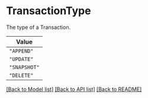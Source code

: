 # TransactionType

The type of a Transaction.


| **Value** |
| --------- |
| `"APPEND"` |
| `"UPDATE"` |
| `"SNAPSHOT"` |
| `"DELETE"` |


[[Back to Model list]](../../../README.md#models-v1-link) [[Back to API list]](../../../README.md#apis-v1-link) [[Back to README]](../../../README.md)
